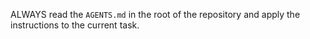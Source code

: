 ALWAYS read the `AGENTS.md` in the root of the repository and apply the instructions to the current task.
